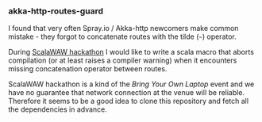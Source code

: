 ### akka-http-routes-guard

I found that very often Spray.io / Akka-http newcomers make common mistake - they forgot
to concatenate routes with the tilde (`~`) operator.

During [ScalaWAW hackathon](http://www.meetup.com/ScalaWAW/events/220284839/) I would like
to write a scala macro that aborts compilation (or at least raises a compiler warning)
when it encounters missing concatenation operator between routes.

ScalaWAW hackathon is a kind of the _Bring Your Own Laptop_ event and we have no guarantee
that network connection at the venue will be reliable.
Therefore it seems to be a good idea to clone this repository and fetch all the
dependencies in advance.
